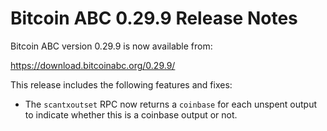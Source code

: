 # Bitcoin ABC 0.29.9 Release Notes

Bitcoin ABC version 0.29.9 is now available from:

  <https://download.bitcoinabc.org/0.29.9/>

This release includes the following features and fixes:
 - The `scantxoutset` RPC now returns a `coinbase` for each unspent output to
   indicate whether this is a coinbase output or not.
